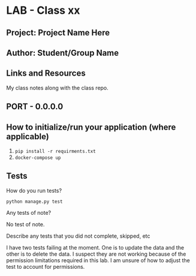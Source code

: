 # LAB - Class xx

## Project: Project Name Here

## Author: Student/Group Name

## Links and Resources

My class notes along with the class repo. 

## PORT - 0.0.0.0

## How to initialize/run your application (where applicable)

1. `pip install -r requirments.txt`
2. `docker-compose up`

## Tests

How do you run tests?

`python manage.py test`

Any tests of note?

No test of note.

Describe any tests that you did not complete, skipped, etc

I have two tests failing at the moment. One is to update the data and the other is to delete the data. I suspect they are not working because of the permission limitations required in this lab. I am unsure of how to adjust the test to account for permissions.
